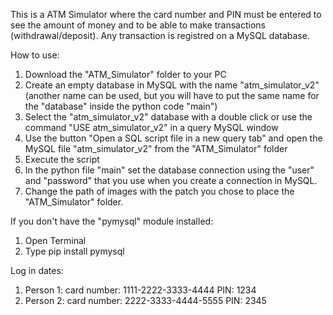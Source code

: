 This is a ATM Simulator where the card number and PIN must be entered to see the amount of money and to be able to make transactions (withdrawal/deposit). Any transaction is registred on a MySQL database.

How to use:

1. Download the "ATM_Simulator" folder to your PC
2. Create an empty database in MySQL with the name "atm_simulator_v2" (another name can be used, but you will have to put the same name for the "database" inside the python code "main")
3. Select the "atm_simulator_v2" database with a double click or use the command "USE atm_simulator_v2" in a query MySQL window
4. Use the button "Open a SQL script file in a new query tab" and open the MySQL file "atm_simulator_v2" from the "ATM_Simulator" folder
5. Execute the script
6. In the python file "main" set the database connection using the "user" and "password" that you use when you create a connection in MySQL.
7. Change the path of images with the patch you chose to place the "ATM_Simulator" folder.

If you don't have the "pymysql" module installed:

1. Open Terminal
2. Type pip install pymysql

Log in dates:

1. Person 1:    card number: 1111-2222-3333-4444
                PIN: 1234
2. Person 2:    card number: 2222-3333-4444-5555
                PIN: 2345